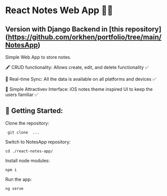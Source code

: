 # React Notes Web App 📝🔗
## Version with Django Backend in [this repository] (https://github.com/orkhen/portfolio/tree/main/NotesApp)
 
Simple Web App to store notes. 

🖋️ CRUD functionality: Allows create, edit, and delete functionality ✅

🔄 Real-time Sync: All the data is available on all platforms and devices ✅

🎨 Simple Attractivev Interface: iOS notes theme inspired UI to keep the users familiar ✅

## 🔧 Getting Started:

Clone the repository:

``` git clone  ...```

Switch to NotesApp repository:

``` cd ./react-notes-app/ ```

Install node modules:

``` npm i ```

Run the app:

``` ng serve ```
